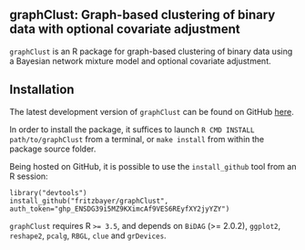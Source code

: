 graphClust: Graph-based clustering of binary data with optional covariate adjustment
-----------

`graphClust` is an R package for graph-based clustering of binary data using a Bayesian network mixture model and optional covariate adjustment.

Installation
-----------

The latest development version of `graphClust` can be found on GitHub
[here](https://github.com/fritzbayer/graphClust).

In order to install the package, it suffices to launch
`R CMD INSTALL path/to/graphClust`
from a terminal, or `make install` from within the package source folder.

Being hosted on GitHub, it is possible to use the `install_github`
tool from an R session:

```{r eval=FALSE}
library("devtools")
install_github("fritzbayer/graphClust", auth_token="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")
```

`graphClust` requires R `>= 3.5`, and depends on 
`BiDAG` (>= 2.0.2), `ggplot2`, `reshape2`, `pcalg`,
`RBGL`, `clue` and `grDevices`.
